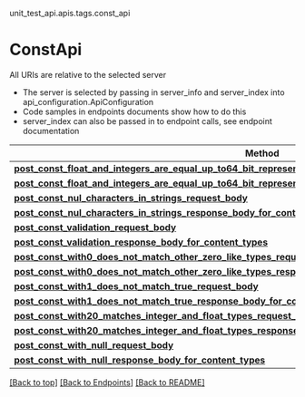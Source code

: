 <a name="top"></a>
unit_test_api.apis.tags.const_api
# ConstApi

All URIs are relative to the selected server
- The server is selected by passing in server_info and server_index into api_configuration.ApiConfiguration
- Code samples in endpoints documents show how to do this
- server_index can also be passed in to endpoint calls, see endpoint documentation

Method | Description
------ | -------------
[**post_const_float_and_integers_are_equal_up_to64_bit_representation_limits_request_body**](../../paths/request_body_post_const_float_and_integers_are_equal_up_to64_bit_representation_limits_request_body/post.md) | 
[**post_const_float_and_integers_are_equal_up_to64_bit_representation_limits_response_body_for_content_types**](../../paths/response_body_post_const_float_and_integers_are_equal_up_to64_bit_representation_limits_response_body_for_content_types/post.md) | 
[**post_const_nul_characters_in_strings_request_body**](../../paths/request_body_post_const_nul_characters_in_strings_request_body/post.md) | 
[**post_const_nul_characters_in_strings_response_body_for_content_types**](../../paths/response_body_post_const_nul_characters_in_strings_response_body_for_content_types/post.md) | 
[**post_const_validation_request_body**](../../paths/request_body_post_const_validation_request_body/post.md) | 
[**post_const_validation_response_body_for_content_types**](../../paths/response_body_post_const_validation_response_body_for_content_types/post.md) | 
[**post_const_with0_does_not_match_other_zero_like_types_request_body**](../../paths/request_body_post_const_with0_does_not_match_other_zero_like_types_request_body/post.md) | 
[**post_const_with0_does_not_match_other_zero_like_types_response_body_for_content_types**](../../paths/response_body_post_const_with0_does_not_match_other_zero_like_types_response_body_for_content_types/post.md) | 
[**post_const_with1_does_not_match_true_request_body**](../../paths/request_body_post_const_with1_does_not_match_true_request_body/post.md) | 
[**post_const_with1_does_not_match_true_response_body_for_content_types**](../../paths/response_body_post_const_with1_does_not_match_true_response_body_for_content_types/post.md) | 
[**post_const_with20_matches_integer_and_float_types_request_body**](../../paths/request_body_post_const_with20_matches_integer_and_float_types_request_body/post.md) | 
[**post_const_with20_matches_integer_and_float_types_response_body_for_content_types**](../../paths/response_body_post_const_with20_matches_integer_and_float_types_response_body_for_content_types/post.md) | 
[**post_const_with_null_request_body**](../../paths/request_body_post_const_with_null_request_body/post.md) | 
[**post_const_with_null_response_body_for_content_types**](../../paths/response_body_post_const_with_null_response_body_for_content_types/post.md) | 

[[Back to top]](#top) [[Back to Endpoints]](../../../README.md#Endpoints) [[Back to README]](../../../README.md)
